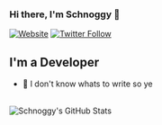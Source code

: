 ### Hi there, I'm Schnoggy 👋 

[![Website](https://img.shields.io/website?label=bunsy.net&style=for-the-badge&url=https%3A%2F%2Fbunsy.net)](https://codestackr.com)
[![Twitter Follow](https://img.shields.io/twitter/follow/schnoggy3?color=1DA1F2&logo=twitter&style=for-the-badge)](https://twitter.com/intent/follow?original_referer=https%3A%2F%2Fgithub.com%2Schnoggy3&screen_name=Schnoggy3)

## I'm a Developer

- 🔭 I don't know whats to write so ye
<br />

  <img align="left" alt="Schnoggy's GitHub Stats" src="https://github-readme-stats.vercel.app/api?username=Schnoggy&show_icons=true&hide_border=true" />

[website]: https://bunsy.net
[twitter]: https://twitter.com/schnoggy3
[youtube]: https://youtube.com/schnoggy
[instagram]: https://instagram.com/cringe_schnotschky
